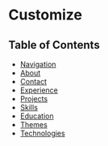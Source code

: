 # Customize

<!-- TABLE OF CONTENTS -->
## Table of Contents

* [Navigation]()
* [About]()
* [Contact]()
* [Experience]()
* [Projects]()
* [Skills]()
* [Education]()
* [Themes]()
* [Technologies]()